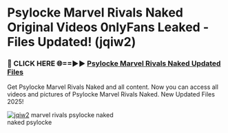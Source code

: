 # Psylocke Marvel Rivals Naked Original Videos 0nlyFans Leaked - Files Updated! (jqiw2)

<h3>🔴 CLICK HERE 🌐==►► <a href="https://tinyurl.com/up5wt9bj" rel="nofollow">Psylocke Marvel Rivals Naked Updated Files</a></h3>

Get Psylocke Marvel Rivals Naked and all content. Now you can access all videos and pictures of Psylocke Marvel Rivals Naked. New Updated Files 2025!

[![jqiw2](https://i.imgur.com/ABiUzMV.gif)](https://tinyurl.com/up5wt9bj)
marvel rivals psylocke naked<br>
naked psylocke